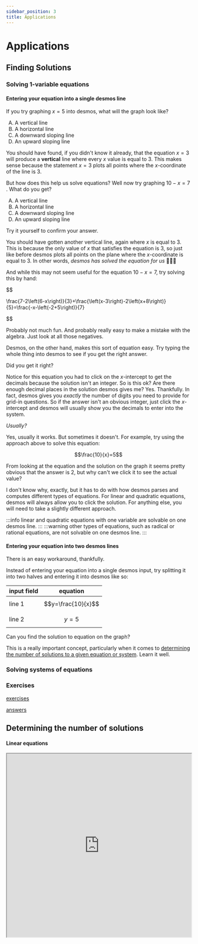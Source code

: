 ```yaml
---
sidebar_position: 3
title: Applications
---
```

# Applications

## Finding Solutions

### Solving 1-variable equations

#### Entering your equation into a single desmos line

If you try graphing $x=5$ into desmos, what will the graph look like?

<ol type="A">
    <li>A vertical line</li>
    <li>A horizontal line</li>
    <li>A downward sloping line</li>
    <li>An upward sloping line</li>
</ol>

<DesmosDetails />

You should have found, if you didn't know it already, that the equation $x=3$ will produce a **vertical** line where every $x$ value is equal to $3$.
This makes sense because the statement $x=3$ plots all points where the $x$-coordinate of the line is $3$.

But how does this help us solve equations? Well now try graphing $10 - x = 7$ . What do you get?

<ol type="A">
    <li>A vertical line</li>
    <li>A horizontal line</li>
    <li>A downward sloping line</li>
    <li>An upward sloping line</li>
</ol>


Try it yourself to confirm your answer.

<DesmosDetails />

You should have gotten another vertical line, again where $x$ is equal to $3$.
This is because the only value of $x$ that satisfies the equation is $3$, so just like before desmos plots all points on the plane where the $x$-coordinate is equal to $3$.
In other words, *desmos has solved the equation for us* 🤔😲🤯 

And while this may not seem useful for the equation $10-x=7$, try solving this by hand:

$$ 

\frac{7-2\left(6-x\right)}{3}+\frac{\left(x-3\right)-2\left(x+8\right)}{5}=\frac{-x-\left(-2+5\right)}{7}

$$

Probably not much fun.
And probably really easy to make a mistake with the algebra.
Just look at all those negatives. 

Desmos, on the other hand, makes this sort of equation easy. 
Try typing the whole thing into desmos to see if you get the right answer.

<DesmosDetails summary="Solution" id="zmjidgxcoj"/>

Did you get it right? 

Notice for this equation you had to click on the $x$-intercept to get the decimals because the solution isn't an integer.
So is this ok?
Are there enough decimal places in the solution desmos gives me?
Yes.
Thankfully.
In fact, desmos gives you _exactly_ the number of digits you need to provide for grid-in questions.
So if the answer isn't an obvious integer, just click the $x$-intercept and desmos will usually show you the decimals to enter into the system.

_Usually?_

Yes, usually it works. But sometimes it doesn't.
For example, try using the approach above to solve this equation:

$$\frac{10}{x}=5$$

<DesmosDetails id="3hxwnnwxo2" summary="try clicking on the solution. Does it work?" />

From looking at the equation and the solution on the graph it seems pretty obvious that the answer is $2$, but why can't we click it to see the actual value?

I don't know why, exactly, but it has to do with how desmos parses and computes different types of equations.
For linear and quadratic equations, desmos will always allow you to click the solution.
For anything else, you will need to take a slightly different approach.

:::info
linear and quadratic equations with one variable are solvable on one desmos line.
:::
:::warning
other types of equations, such as radical or rational equations, are not solvable on one desmos line.
:::

#### Entering your equation into two desmos lines
There is an easy workaround, thankfully.

Instead of entering your equation into a single desmos input, try splitting it into two halves and entering it into desmos like so:

| input field | equation |
| --- | --- |
| line 1 | $$y=\frac{10}{x}$$ | 
| line 2 | $$y=5$$ |

Can you find the solution to equation on the graph?

<DesmosDetails />

<DesmosDetails id="sceohq9it3" summary="Solution" />

This is a really important concept, particularly when it comes to [determining the number of solutions to a given equation or system](#determining-the-number-of-solutions). Learn it well.

### Solving systems of equations

### Exercises

[exercises](https://drive.google.com/file/d/18vpgN_T2vvRdTvDSatn-mIv8HP-mF1TT/view?usp=drive_link)

[answers](https://drive.google.com/file/d/15BOMWhOLdyKp2uVLWcb-YJ106ayL52cG/view?usp=drive_link)


## Determining the number of solutions

#### Linear equations

<iframe width="100%" height="500px" src="https://www.desmos.com/calculator/xut7zdrwtx"/>

### Linear systems

<iframe width="100%" height="500px" src="https://www.desmos.com/calculator/xut7zdrwtx"/>

### Non-linear equations

### Non-linear systems

## Plug-in

Some questions ask us to rearrange an expression into an equivalent form. These questions can vary widely in difficulty, so it’s nice to have a backup plan if the algebra gets messy. 

Consider this question:

$$
\left(\frac{\pi a^{4}}{12r^{3}}\right)\left(\frac{18\pi a^{3}r^{2}}{5}\right)
$$

1. Which expression is equivalent to the given product for all $r \gt 6$ ?

<ol type='A'>
    <li> $\frac{3\pi^{2}a^{7}}{10r}$ </li>
    <li> $\frac{5a}{216r^{5}}$ </li>
    <li> $\frac{3\pi^{2}a^{7}}{10}$ </li>
    <li> $\frac{216r^{5}}{5a}$ </li>
</ol>
    
    - **Solution**
        
        You could simplify the expression by cancelling out factors in the numerators and denominators, but if you’re uncomfortable with that approach, desmos is once again here to save the day. All you have to do is write in the initial expression, and allow desmos to create sliders for $a$ and $r$. Then you write in the answer choices and see which one produces the same output:
        
<iframe width="100%" height="500px" src="https://www.desmos.com/calculator/ilhxiescus"/>
        
        In our case, no matter which values you select for $r$ and $a$ , answer choice (A) always produces the same output, so it’s equivalent to the initial expression. Try sliding the knobs around to see the outputs change. See?
        
## Assessing the effect of transformations

The SAT occasionally asks you to consider how a function changes if it’s shifted vertically or horizontally. For example, you could be given a quadratic function like this one:

$$
f(x)=2x^{2}+2x-3
$$

and then asked to find the x-intercepts of $f(x+1)$. The (tactically) WRONG way to go about this would be to substitute $x$ with $x+2$, like so:

$$
f(x+1)=3(x+2)^{2}+2(x+2)-3
$$

and then set $f(x)=-1$ , like so:

$$
-1=3(x+2)^{2}+2(x+2)-3
$$

and solve from there.
Desmos, on the other hand, makes this problem trivially easy.

<DesmosDetails />
<DesmosDetails id="lajpemppqo" summary="Solution" />

## Exercises

Solving the following problems using the desmos app, **even if it’s not the most efficient method**. 

### Question 1
    
    Which expression is equivalent to $x^2+3x-40$ ?
    
<ol type='A'>
    <li> $(x-4)(x+10)$ </li>
    <li> $(x-5)(x+8)$ </li>
    <li> $(x-8)(x+5)$ </li>
    <li> $(x-10)(x+4)$ </li>
</ol>

<DesmosDetails summary="Use desmos to solve the problem" />
<details><summary>Solution</summary> B </details>
    
    
### Question 2
    
    $$
    \frac{55}{x+6}=x
    $$
    
    What is the positive solution to the given equation?
    
<DesmosDetails summary="Use desmos to solve the problem" />
<details><summary>Solution</summary> 5 </details>

    
### Question 3
    
    $$
    g\left(x\right)=11\left(\frac{1}{2}\right)^{x}
    $$
    
    If the given function $g$ is graphed in the $xy$-plane, where $y=g(x)$, what is the $y$-intercept of the graph?
    
<ol type='A'>
    <li> $(0,11)$ </li>
    <li> $(0,132)$ </li>
    <li> $(0,1)$ </li>
    <li> $(0,12)$ </li>
</ol>
    
<DesmosDetails summary="Use desmos to solve the problem" />
<details><summary>Solution</summary> A </details>

    
### Question 4
    
    A rectangle has a length of of $x$ units and a width of $(x-15)$ units. If the rectangle has an area of $154$ square units, what is the value of $x$?
    
<ol type='A'>
    <li> $7$ </li>
    <li> $22$ </li>
    <li> $29$ </li>
    <li> $154$ </li>
</ol>


<DesmosDetails summary="Use desmos to solve the problem" />
<DesmosDetails summary="Solution" id="n4bgr2hogt" />
    
    
### Question 5
    
    $$
    7x+2y=4 \\
    6x+7y=-23
    $$
    
    The solution to the system of equations is $(x, y)$. What is the value of $y$ ?
    
<ol type='A'>
    <li> $-5$ </li>
    <li> $2$ </li>
    <li> $14$ </li>
    <li> $18$ </li>
</ol>
    
https://www.desmos.com/calculator/

<DesmosDetails summary="Use desmos to solve the problem" />
<DesmosDetails summary="Solution" id="oen6wpknj3" />
    
### Question 6
    
    $$
    f\left(x\right)=4x^{2}-20x+144
    $$
    
    The given equation defines the function $f$. For what value of $x$ does $f(x)$ reach its minimum?
    
<DesmosDetails summary="Use desmos to solve the problem" />
<DesmosDetails summary="Solution" id="ezev2snx1v" />
    
### Question 7
    
    The expression $\frac{24}{6x+42}$ is equivalent to $\frac{4}{x+b}$ , where $b$ is a constant and $x>0$. What is the value of $b$ ?
    
<ol type='A'>
    <li> $7$ </li>
    <li> $10$ </li>
    <li> $24$ </li>
    <li> $252$ </li>
</ol>

<DesmosDetails summary="Use desmos to solve the problem" />
<DesmosDetails summary="Solution" id="jaopethgs4"/>
    
### Question 8
    
    The function $f$ is defined by $f(x)=x^3+12$. What is the value of $f(3)$?
    
<ol type='A'>
    <li> $18$ </li>
    <li> $21$ </li>
    <li> $36$ </li>
    <li> $39$ </li>
</ol>

<DesmosDetails summary="Use desmos to solve the problem" />
<DesmosDetails summary="Solution" id="asfdog09mf" />


